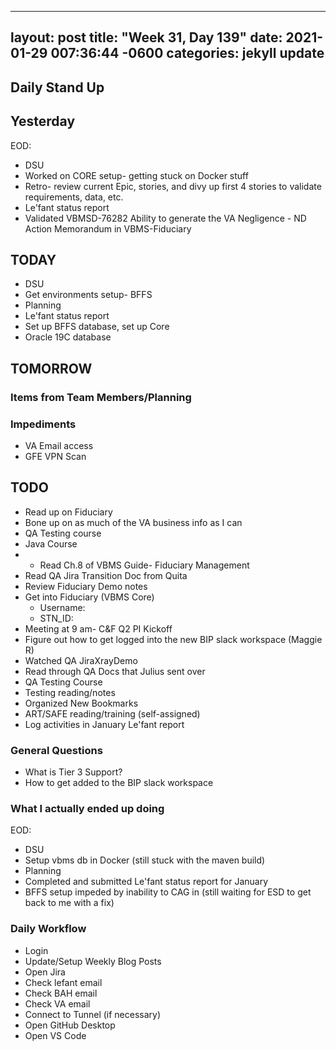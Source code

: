 
---
layout: post
title:  "Week 31, Day 139"
date:   2021-01-29 007:36:44 -0600
categories: jekyll update
---

## Daily Stand Up
## Yesterday
EOD:
* DSU
* Worked on CORE setup- getting stuck on Docker stuff
* Retro- review current Epic, stories, and divy up first 4 stories to validate requirements, data, etc.
* Le'fant status report
* Validated VBMSD-76282 Ability to generate the VA Negligence - ND Action Memorandum in VBMS-Fiduciary

## TODAY
* DSU
* Get environments setup- BFFS
* Planning
* Le'fant status report
* Set up BFFS database, set up Core
* Oracle 19C database

## TOMORROW

### Items from Team Members/Planning

### Impediments
* VA Email access
* GFE VPN Scan

## TODO
* Read up on Fiduciary
* Bone up on as much of the VA business info as I can
* QA Testing course
* Java Course
* * Read Ch.8 of VBMS Guide- Fiduciary Management
* Read QA Jira Transition Doc from Quita
* Review Fiduciary Demo notes
* Get into Fiduciary (VBMS Core)
  * Username: 
  * STN_ID:
* Meeting at 9 am- C&F Q2 PI Kickoff
* Figure out how to get logged into the new BIP slack workspace (Maggie R)
* Watched QA JiraXrayDemo 
* Read through QA Docs that Julius sent over
* QA Testing Course
* Testing reading/notes
* Organized New Bookmarks
* ART/SAFE reading/training (self-assigned)
* Log activities in January Le'fant report

### General Questions  
  * What is Tier 3 Support?
  * How to get added to the BIP slack workspace

### What I actually ended up doing
EOD:
* DSU
* Setup vbms db in Docker (still stuck with the maven build)
* Planning
* Completed and submitted Le'fant status report for January
* BFFS setup impeded by inability to CAG in (still waiting for ESD to get back to me with a fix)

### Daily Workflow
* Login
* Update/Setup Weekly Blog Posts
* Open Jira
* Check lefant email
* Check BAH email
* Check VA email
* Connect to Tunnel (if necessary)
* Open GitHub Desktop
* Open VS Code